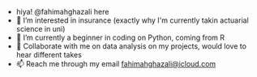 - hiya! @fahimahghazali here
- 👀 I’m interested in insurance (exactly why I'm currently takin actuarial science in uni)
- 🌱 I’m currently a beginner in coding on Python, coming from R
- 💞️ Collaborate with me on data analysis on my projects, would love to hear different takes
- 📫 Reach me through my email fahimahghazali@icloud.com

<!---
fahimahghazali/fahimahghazali is a ✨ special ✨ repository because its `README.md` (this file) appears on your GitHub profile.
You can click the Preview link to take a look at your changes.
--->
